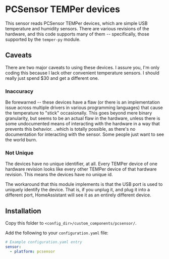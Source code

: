 # PCSensor TEMPer devices

This sensor reads PCSensor TEMPer devices, which are simple USB
temperature and humidity sensors.  There are various revisions of
the hardware, and this code supports many of them -- specifically,
those supported by the `temper-py` module.

## Caveats
There are two major caveats to using these devices.  I assure you,
I'm only coding this because I lack other convenient temperature
sensors.  I should really just spend $30 and get a different one.

### Inaccuracy
Be forewarned -- these devices have a flaw (or there is an 
implementation issue across multiple drivers in various programming 
languages) that cause the temperature to "stick" occasionally.  This 
goes beyond mere binary granularity, but seems to be an actual flaw
in the hardware, unless there is some undocumented means of interacting 
with the hardware in a way that prevents this behavior.  ..which is
totally possible, as there's no documentation for interacting with
the sensor.  Some people just want to see the world burn.

### Not Unique
The devices have no unique identifier, at all.  Every TEMPer device
of one hardware revision looks like every other TEMPer device of that
hardware revision.  This means the devices have no unique id.

The workaround that this module implements is that the USB port is used 
to uniquely identify the device.  That is, if you unplug it, and plug 
it into a different port, HomeAssistant will see it as an entirely 
different device.

## Installation

Copy this folder to `<config_dir>/custom_components/pcsensor/`.

Add the following to your `configuration.yaml` file:

```yaml
# Example configuration.yaml entry
sensor:
  - platform: pcsensor
```
